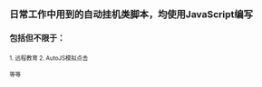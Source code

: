 ### 日常工作中用到的自动挂机类脚本，均使用JavaScript编写

####  包括但不限于：  
<font size="1">
1. 远程教育
2. AutoJS模拟点击

等等
</font>

